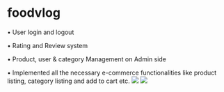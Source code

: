 # foodvlog
• User login and logout

• Rating and Review system

• Product, user & category Management on Admin side

• Implemented all the necessary e-commerce functionalities like product listing, category listing and add to cart etc.
<img src="https://user-images.githubusercontent.com/103972157/198979152-90c4617a-7a76-4c13-92e3-238c9aca10ae.PNG">
<img src="https://user-images.githubusercontent.com/103972157/198979207-9bf515c1-c043-4dd1-acbb-d5e6624873fb.PNG">
